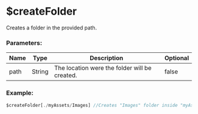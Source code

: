 # $createFolder
Creates a folder in the provided path.

### Parameters:
| Name        | Type        | Description                                         | Optional |
| ----------- | ----------- | ----------------------------------------------------| -------- |
| path        | String      | The location were the folder will be created.       | false    |

### Example:
```js
$createFolder[./myAssets/Images] //Creates "Images" folder inside "myAssets" folder.
```
